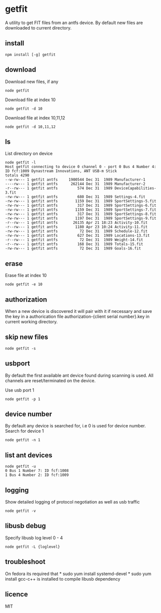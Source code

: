# getfit
A utility to get FIT files from an antfs device. By default new files are downloaded to current directory.

## install

```
npm install [-g] getfit

```

## download

Download new files, if any
```
node getfit

```

Download file at index 10
```
node getfit -d 10

```
Download file at index 10,11,12
```
node getfit -d 10,11,12

```


## ls
List directory on device
```
node getfit -l
Host getfit connecting to device 0 channel 0 - port 0 Bus 4 Number 4: ID fcf:1009 Dynastream Innovations, ANT USB-m Stick
totals 4290
--w-rw--- 1 getfit antfs     1900544 Dec 31  1989 Manufacturer-1
----rw--- 1 getfit antfs      262144 Dec 31  1989 Manufacturer-2
-r--rw--- 1 getfit antfs         574 Dec 31  1989 DeviceCapabilities-3.fit
-rw-rw--- 1 getfit antfs         680 Dec 31  1989 Settings-4.fit
-rw-rw--- 1 getfit antfs        1159 Dec 31  1989 SportSettings-5.fit
-rw-rw--- 1 getfit antfs         317 Dec 31  1989 SportSettings-6.fit
-rw-rw--- 1 getfit antfs        1159 Dec 31  1989 SportSettings-7.fit
-rw-rw--- 1 getfit antfs         317 Dec 31  1989 SportSettings-8.fit
-rw-rw--- 1 getfit antfs        1197 Dec 31  1989 SportSettings-9.fit
-r--rw--- 1 getfit antfs       26135 Apr 21 18:23 Activity-10.fit
-r--rw--- 1 getfit antfs        1180 Apr 23 10:24 Activity-11.fit
-rw-rw--- 1 getfit antfs          72 Dec 31  1989 Schedule-12.fit
-rw-rw--- 1 getfit antfs         627 Dec 31  1989 Locations-13.fit
-r--rw--- 1 getfit antfs          72 Dec 31  1989 Weight-14.fit
-r--rw--- 1 getfit antfs         168 Dec 31  1989 Totals-15.fit
-rw-rw--- 1 getfit antfs          72 Dec 31  1989 Goals-16.fit
```

## erase
Erase file at index 10
```
node getfit -e 10

```

## authorization
When a new device is discovered it will pair with it if necessary and save the key in a authorication file authorization-{client serial number}.key in current working directory.

## skip new files
```
node getfit -s

```

## usbport

By default the first available ant device found during scanning is used. All channels are reset/terminated  on the device.

Use usb port 1
```
node getfit -p 1

```

## device number
By default any device is searched for, i.e 0 is used for device number.
Search for device 1
```
node getfit -n 1
```

## list ant devices
```
node getfit -u
0 Bus 1 Number 7: ID fcf:1008
1 Bus 4 Number 2: ID fcf:1009
```

## logging

Show detailed logging of protocol negotiation as well as usb traffic
```
node getfit -v

```

## libusb debug
Specify libusb log level 0 - 4
```
node getfit -L {loglevel}

```

## troubleshoot
On fedora its required that
    * sudo yum install systemd-devel
    * sudo yum install gcc-c++
is installed to compile libusb dependency

## licence
MIT
